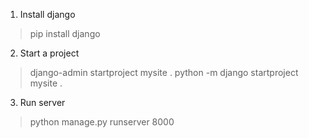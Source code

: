 1. Install django
> pip install django

2. Start a project 
> django-admin startproject mysite .
> python -m django startproject mysite .

3. Run server
> python manage.py runserver 8000
